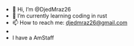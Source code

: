 - 👋 Hi, I’m @DjedMraz26
- 🌱 I’m currently learning coding in rust
- 📫 How to reach me: djedmraz26@gmail.com
-
-   I have a AmStaff
